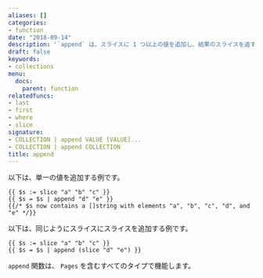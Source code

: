 ```yaml
---
aliases: []
categories:
- function
date: "2018-09-14"
description: '`append` は、スライスに 1 つ以上の値を追加し、結果のスライスを返す。'
draft: false
keywords:
- collections
menu:
  docs:
    parent: function
relatedfuncs:
- last
- first
- where
- slice
signature:
- COLLECTION | append VALUE [VALUE]...
- COLLECTION | append COLLECTION
title: append
---
```


以下は、単一の値を追加する例です。

```go-html-template
{{ $s := slice "a" "b" "c" }}
{{ $s = $s | append "d" "e" }}
{{/* $s now contains a []string with elements "a", "b", "c", "d", and "e" */}}

```

以下は、同じようにスライスにスライスを追加する例です。

```go-html-template
{{ $s := slice "a" "b" "c" }}
{{ $s = $s | append (slice "d" "e") }}
```

`append` 関数は、 `Pages` を含むすべてのタイプで機能します。

